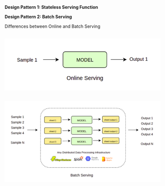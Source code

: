 **Design Pattern 1: Stateless Serving Function**

**Design Pattern 2: Batch Serving**

Differences between Online and Batch Serving
<p align="center"><br><img  src=docs/online_serving.png width=600></br></p>
<p align="center"><br><img  src=docs/batch_serving.png></br></p>